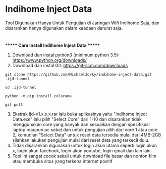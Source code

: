 # Indihome Inject Data
Tool Digunakan Hanya Untuk Pengujian di Jaringan Wifi Indihome Saja, dan disarankan hanya digunakan dalam keadaan darurat saja.
#
<b>***** Cara Install Indihome Inject Data *****</b>

1. Download dan instal python3 (minimum python 3.5): https://www.python.org/downloads/
2. Download dan instal Git: https://git-scm.com/downloads
```
git clone https://github.com/MichaelJorky/indihome-inject-data.git .ijd-tunnel
```
```
cd .ijd-tunnel
```
```
python -m pip install colorama
```
```
git pull
```
3. Ekstrak ijd-v1.x.x.x.rar lalu buka aplikasinya yaitu "Indihome Inject Data.exe" lalu pilih "Select Core" dari 1-10 dan disarankan tidak menggunakan core yang banyak dan sesuaikan dengan spesifikasi laptop maupun pc sobat dan untuk pengujian pilih dari core 1 atau core 2, kemudian "Select Data" untuk reset data tersedia mulai dari 4MB-2GB silahkan lakukan pengujian mulai dari reset data yang terkecil dulu.
4. Tidak disarankan digunakan untuk login akun utama seperti login akun x, login akun facebook, login akun youtube, login gmail dan lain lain.
5. Tool ini sangat cocok sekali untuk download file besar dan nonton film atau membuka situs yang terkena internet positif
